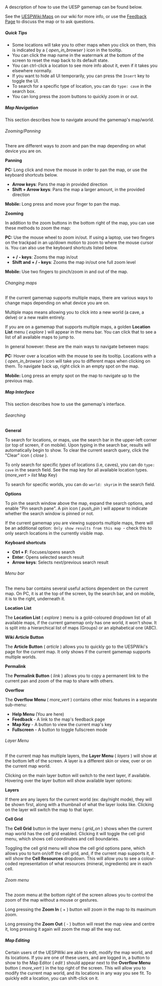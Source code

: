 A description of how to use the UESP gamemap can be found below.

See the [UESPWiki:Maps](https://en.uesp.net/wiki/UESPWiki:Maps) on our wiki for more info, or use the [Feedback Page](https://en.uesp.net/wiki/UESPWiki_talk:Maps) to discuss the map or to ask questions.

##### Quick Tips

- Some locations will take you to other maps when you click on them, this is indicated by a ( <i class="material-icons tiny">open_in_browser</i> ) icon in the tooltip.
- You can click the map name in the watermark at the bottom of the screen to reset the map back to its default state.
- You can ctrl-click a location to see more info about it, even if it takes you elsewhere normally.
- If you want to hide all UI temporarily, you can press the ``Insert`` key to toggle the UI.
- To search for a specific type of location, you can do ``type: cave`` in the search box.
- You can long press the zoom buttons to quickly zoom in or out.

##### Map Navigation

This section describes how to navigate around the gamemap's map/world.
###### Zooming/Panning

There are different ways to zoom and pan the map depending on what device you are on.

**Panning**

**PC:** Long click and move the mouse in order to pan the map, or use the keyboard shortcuts below.

- **Arrow keys**: Pans the map in provided direction
- **Shift + Arrow keys**: Pans the map a larger amount, in the provided direction

**Mobile:** Long press and move your finger to pan the map.

**Zooming**

In addition to the zoom buttons in the bottom right of the map, you can use these methods to zoom the map:

**PC:** Use the mouse wheel to zoom in/out. If using a laptop, use two fingers on the trackpad in an up/down motion to zoom to where the mouse cursor is.  You can also use the keyboard shortcuts listed below.

- **+ / - keys**: Zooms the map in/out
- **Shift and + / - keys**: Zooms the map in/out one full zoom level

**Mobile:** Use two fingers to pinch/zoom in and out of the map.

###### Changing maps

If the current gamemap supports multiple maps, there are various ways to change maps depending on what device you are on.

Multiple maps means allowing you to click into a new world (a cave, a delve) or a new realm entirely.

If you are on a gamemap that supports multiple maps, a golden **Location List** menu ( <i class="material-icons tiny">explore</i> ) will appear in the menu bar. You can click that to see a list of all available maps to jump to.

In general however: these are the main ways to navigate between maps:

**PC:** Hover over a location with the mouse to see its tooltip. Locations with a ( <i class="material-icons tiny">open_in_browser</i> ) icon will take you to different maps when clicking on them. To navigate back up, right click in an empty spot on the map.

**Mobile:** Long press an empty spot on the map to navigate up to the previous map.

##### Map Interface

This section describes how to use the gamemap's interface.
###### Searching

**General**

To search for locations, or maps, use the search bar in the upper-left corner (or top of screen, if on mobile). Upon typing in the search bar, results will automatically begin to show. To clear the current search query, click the "Clear" icon ( <i class="material-icons tiny">close</i> ).

To only search for specific _types_ of locations (i.e, caves), you can do ``type: cave`` in the search field. See the map key for all available location types. (<i class="material-icons tiny">more_vert</i> > <i class="material-icons tiny">list</i> Map Key)

To search for specific worlds, you can do ``world: skyrim`` in the search field.

**Options**

To pin the search window above the map, expand the search options, and enable "Pin search pane". A pin icon ( <i class="material-icons tiny">push_pin</i> ) will appear to indicate whether the search window is pinned or not.

If the current gamemap you are viewing supports multiple maps, there will be an additional option: ``Only show results from this map`` - check this to only search locations in the currently visible map.

**Keyboard shortcuts**

- **Ctrl + F**: Focuses/opens search
- **Enter**: Opens selected search result
- **Arrow keys**: Selects next/previous search result

###### Menu bar

The menu bar contains several useful actions dependent on the current map. On PC, it is at the top of the screen, by the search bar, and on mobile, it is to the right, underneath it.

**Location List**

The **Location List** ( <i class="material-icons tiny">explore</i> ) menu is a gold-coloured dropdown list of all available maps, if the current gamemap only has one world, it won't show. It is split into a hierarchical list of maps (Groups) or an alphabetical one (ABC).

**Wiki Article Button**

The **Article Button** ( <i class="material-icons tiny">article</i> ) allows you to quickly go to the UESPWiki's page for the current map. It only shows if the current gamemap supports multiple worlds.

**Permalink**

The **Permalink Button** ( <i class="material-icons tiny">link</i> ) allows you to copy a permanent link to the current pan and zoom of the map to share with others.

**Overflow**

The **Overflow Menu** ( <i class="material-icons tiny">more_vert</i> ) contains other misc features in a separate sub-menu:

- **Help Menu** (You are here)
- **Feedback** - A link to the map's feedback page
- **Map Key** - A button to view the current map's key
- **Fullscreen** - A button to toggle fullscreen mode

###### Layer Menu

If the current map has multiple layers, the  **Layer Menu** ( <i class="material-icons tiny">layers</i> ) will show at the bottom left of the screen. A layer is a different skin or view, over or on the current map world.

Clicking on the main layer button will switch to the next layer, if available. Hovering over the layer button will show available layer options:

**Layers**

If there are any layers for the current world (ex: day/night mode), they will be shown first, along with a thumbnail of what the layer looks like. Clicking on the layer will switch the map to that layer.

**Cell Grid**

The **Cell Grid** button in the layer menu ( <i class="material-icons tiny">grid_on</i> ) shows when the current map world has the cell grid enabled. Clicking it will toggle the cell grid menu, which shows cell coordinates and cell boundaries.

Toggling the cell grid menu will show the cell grid options pane, which allows you to turn on/off the cell grid, and, if the current map supports it, it will show the **Cell Resources** dropdown. This will allow you to see a colour-coded representation of what resources (mineral, ingredients) are in each cell.

###### Zoom menu

The zoom menu at the bottom right of the screen allows you to control the zoom of the map without a mouse or gestures.

Long pressing the **Zoom In** ( + ) button will zoom in the map to its maximum zoom.

Long pressing the **Zoom Out** ( - ) button will reset the map view and centre it, long pressing it again will zoom the map all the way out.

##### Map Editing

Certain users of the UESPWiki are able to edit, modify the map world, and its locations. If you are one of these users, and are logged in, a button to show to the Map Editor ( <i class="material-icons tiny">edit</i> ) should appear next to the **Overflow Menu** button ( <i class="material-icons tiny">more_vert</i> ) in the top right of the screen. This will allow you to modify the current map world, and its locations in any way you see fit. To quickly edit a location, you can shift-click on it.